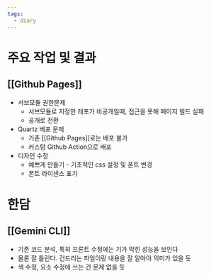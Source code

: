 ```yaml
---
tags:
  - diary
---
```

# 주요 작업 및 결과
## [[Github Pages]]
- 서브모듈 권한문제
	- 서브모듈로 지정한 레포가 비공개일때, 접근을 못해 페이지 빌드 실패
	- 공개로 전환
- Quartz 베포 문제
	- 기존 [[Github Pages]]로는 배포 불가
	- 커스텀 Github Action으로 배포 
- 디자인 수정
	- 예쁘게 만들기 - 기초적인 css 설정 및 폰트 변경
	- 폰트 라이센스 표기
# 한담
## [[Gemini CLI]]
- 기존 코드 분석, 특히 프론트 수정에는 기가 막힌 성능을 보인다
- 물론 잘 틀린다. 건드리는 파일이랑 내용을 잘 알아야 의미가 있을 듯
- 색 수정, 요소 수정에 쓰는 건 문제 없을 듯
